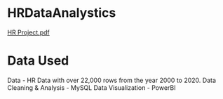 # HRDataAnalystics
[HR Project.pdf](https://github.com/user-attachments/files/17296075/HR.Project.pdf)

# Data Used
Data - HR Data with over 22,000 rows from the year 2000 to 2020.
Data Cleaning & Analysis - MySQL
Data Visualization - PowerBI

